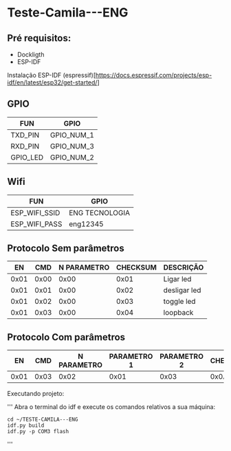 # Teste-Camila---ENG

## Pré requisitos:
 
  - Dockligth
  - ESP-IDF

Instalação ESP-IDF (espressif)[https://docs.espressif.com/projects/esp-idf/en/latest/esp32/get-started/]

## GPIO

|    FUN    |    GPIO     |
|-----------|-------------|
|  TXD_PIN  |  GPIO_NUM_1 |
|  RXD_PIN  |  GPIO_NUM_3 |
|  GPIO_LED |  GPIO_NUM_2 |

## Wifi

|       FUN       |      GPIO       |
|-----------------|-----------------|
|  ESP_WIFI_SSID  |  ENG TECNOLOGIA |
|  ESP_WIFI_PASS  |     eng12345    |

## Protocolo **Sem** parâmetros

|  EN  |  CMD  | N PARAMETRO | CHECKSUM |  DESCRIÇÃO  |
|------|-------|-------------|----------|-------------|
| 0x01 | 0x00  |     0x00    |   0x01   |  Ligar led  |
| 0x01 | 0x01  |     0x00    |   0x02   | desligar led|
| 0x01 | 0x02  |     0x00    |   0x03   |  toggle led |
| 0x01 | 0x03  |     0x00    |   0x04   |  loopback   |

## Protocolo **Com** parâmetros

|  EN  |  CMD  | N PARAMETRO |PARAMETRO 1| PARAMETRO 2 | CHECKSUM |  DESCRIÇÃO  |
|------|-------|-------------|-----------|-------------|----------|-------------|
| 0x01 | 0x03  |     0x02    |    0x01   |     0x03    |   0x0A   |   loopback  |

Executando projeto:

'''
    Abra o terminal do idf e execute os comandos relativos a sua máquina:

    cd ~/TESTE-CAMILA---ENG
    idf.py build
    idf.py -p COM3 flash

'''
